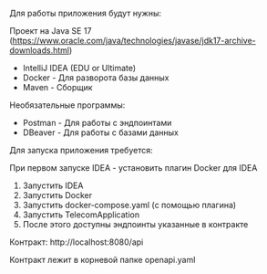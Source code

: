 Для работы приложения будут нужны:

Проект на Java SE 17 (https://www.oracle.com/java/technologies/javase/jdk17-archive-downloads.html)

- IntelliJ IDEA (EDU or Ultimate)
- Docker - Для разворота базы данных
- Maven - Сборщик

Необязательные программы:

- Postman - Для работы с эндпоинтами
- DBeaver - Для работы с базами данных

Для запуска приложения требуется:

При первом запуске IDEA - установить плагин Docker для IDEA

1. Запустить IDEA
2. Запустить Docker
3. Запустить docker-compose.yaml (с помощью плагина)
4. Запустить TelecomApplication
5. После этого доступны эндпоинты указанные в контракте

Контракт: http://localhost:8080/api

Контракт лежит в корневой папке openapi.yaml
